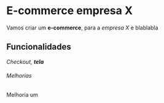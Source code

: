 # E-commerce empresa X

Vamos criar um **e-commerce**, para a *empresa X* e blablabla

## Funcionalidades

_Checkout, **tela**_

###### Melhorias

Melhoria um